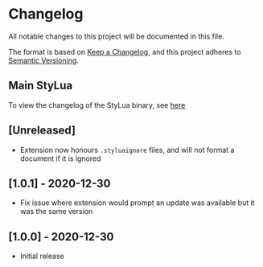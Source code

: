 # Changelog

All notable changes to this project will be documented in this file.

The format is based on [Keep a Changelog](https://keepachangelog.com/en/1.0.0/),
and this project adheres to [Semantic Versioning](https://semver.org/spec/v2.0.0.html).

## Main StyLua

To view the changelog of the StyLua binary, see [here](https://github.com/JohnnyMorganz/StyLua/blob/master/CHANGELOG.md)

## [Unreleased]

- Extension now honours `.styluaignore` files, and will not format a document if it is ignored

## [1.0.1] - 2020-12-30

- Fix issue where extension would prompt an update was available but it was the same version

## [1.0.0] - 2020-12-30

- Initial release
